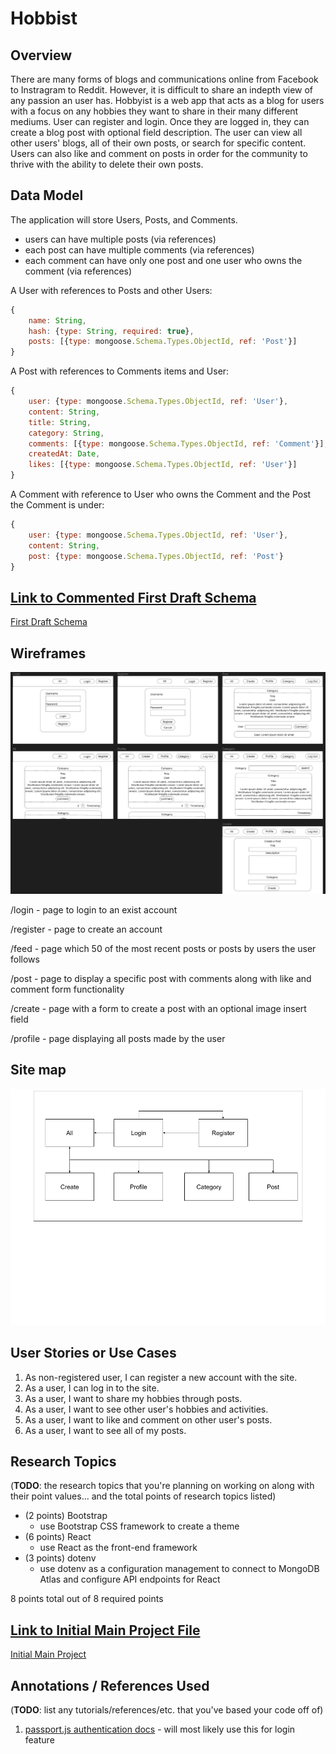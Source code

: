 # Hobbist

## Overview

There are many forms of blogs and communications online from Facebook to Instragram to Reddit. However, it is difficult to share an indepth view of any passion an user has. Hobbyist is a web app that acts as a blog for users with a focus on any hobbies they want to share in their many different mediums. User can register and login. Once they are logged in, they can create a blog post with optional field description. The user can view all other users' blogs, all of their own posts, or search for specific content. Users can also like and comment on posts in order for the community to thrive with the ability to delete their own posts.

## Data Model

The application will store Users, Posts, and Comments.

* users can have multiple posts (via references)
* each post can have multiple comments (via references)
* each comment can have only one post and one user who owns the comment (via references)

A User with references to Posts and other Users:

```javascript
{
	name: String,
	hash: {type: String, required: true},
 	posts: [{type: mongoose.Schema.Types.ObjectId, ref: 'Post'}]
}
```

A Post with references to Comments items and User:

```javascript
{
	user: {type: mongoose.Schema.Types.ObjectId, ref: 'User'},
	content: String,
	title: String,
	category: String,
  	comments: [{type: mongoose.Schema.Types.ObjectId, ref: 'Comment'}],
  	createdAt: Date,
  	likes: [{type: mongoose.Schema.Types.ObjectId, ref: 'User'}]
}
```

A Comment with reference to User who owns the Comment and the Post the Comment is under:

```javascript
{
	user: {type: mongoose.Schema.Types.ObjectId, ref: 'User'},
	content: String,
	post: {type: mongoose.Schema.Types.ObjectId, ref: 'Post'}
}
```


## [Link to Commented First Draft Schema](db.mjs) 

[First Draft Schema](/server/src/db.mjs)

## Wireframes

![Wireframe](documentation/wireframe.png)

/login - page to login to an exist account

/register - page to create an account

/feed - page which 50 of the most recent posts or posts by users the user follows

/post - page to display a specific post with comments along with like and comment form functionality

/create - page with a form to create a post with an optional image insert field

/profile - page displaying all posts made by the user

## Site map

![Site Map](documentation/sitemap.png)

## User Stories or Use Cases

1. As non-registered user, I can register a new account with the site.
2. As a user, I can log in to the site.
3. As a user, I want to share my hobbies through posts.
4. As a user, I want to see other user's hobbies and activities.
5. As a user, I want to like and comment on other user's posts.
6. As a user, I want to see all of my posts.

## Research Topics

(__TODO__: the research topics that you're planning on working on along with their point values... and the total points of research topics listed)

* (2 points) Bootstrap
    * use Bootstrap CSS framework to create a theme
* (6 points) React
    * use React as the front-end framework
* (3 points) dotenv
    * use dotenv as a configuration management to connect to MongoDB Atlas and configure API endpoints for React

8 points total out of 8 required points


## [Link to Initial Main Project File](app.mjs) 

[Initial Main Project](app.mjs)

## Annotations / References Used

(__TODO__: list any tutorials/references/etc. that you've based your code off of)

1. [passport.js authentication docs](http://passportjs.org/docs) - will most likely use this for login feature

